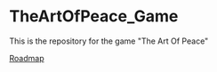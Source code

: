 # TheArtOfPeace_Game
This is the repository for the game "The Art Of Peace"

[Roadmap](https://github.com/koegelma/TheArtOfPeace_Game/wiki/Roadmap)
